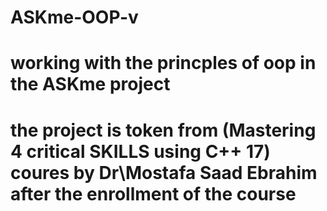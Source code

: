 # ASKme-OOP-v
# working with the princples of oop in the ASKme project
# the project is token from (Mastering 4 critical SKILLS using C++ 17) coures by Dr\Mostafa Saad Ebrahim after the enrollment of the course
